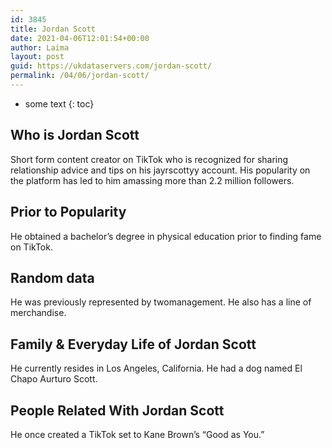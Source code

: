 ```yaml
---
id: 3845
title: Jordan Scott
date: 2021-04-06T12:01:54+00:00
author: Laima
layout: post
guid: https://ukdataservers.com/jordan-scott/
permalink: /04/06/jordan-scott/
---
```


* some text
{: toc}


## Who is Jordan Scott
                  
                  
                  
Short form content creator on TikTok who is recognized for sharing relationship advice and tips on his jayrscottyy account. His popularity on the platform has led to him amassing more than 2.2 million followers.
                  
              
            
              
            
                
                
                
## Prior to Popularity
                  
                  
                  
He obtained a bachelor&#8217;s degree in physical education prior to finding fame on TikTok.
                  
              
            
              
            
                
                
                
## Random data
                  
                  
                  
He was previously represented by twomanagement. He also has a line of merchandise. 
                  
              
            
              
            
                
                
                
## Family & Everyday Life of Jordan Scott
                  
                  
                  
He currently resides in Los Angeles, California. He had a dog named El Chapo Aurturo Scott.
                  
              
            
              
            
                
                
                
## People Related With Jordan Scott
                  
                  
                  
He once created a TikTok set to Kane Brown&#8217;s &#8220;Good as You.&#8221; 
                  
              
            
              
            
                
              
            
              
              
            
            
              
            
          
          
          